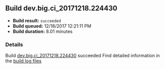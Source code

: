 ## Build dev.big.ci_20171218.224430
- **Build result:** `succeeded`
- **Build queued:** 12/18/2017 12:21:11 PM
- **Build duration:** 8.01 minutes
### Details
Build [dev.big.ci_20171218.224430](https://winappstudio.visualstudio.com/web/build.aspx?pcguid=a4ef43be-68ce-4195-a619-079b4d9834c2&builduri=vstfs%3a%2f%2f%2fBuild%2fBuild%2f24430) succeeded
Find detailed information in the [build log files](https://uwpctdiags.blob.core.windows.net/buildlogs/dev.big.ci_20171218.224430_logs.zip)
